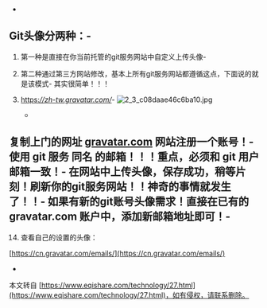 -
**Git头像分两种：**-
-

1.  第一种是直接在你当前托管的git服务网站中自定义上传头像-
    
2.  第二种通过第三方网站修改，基本上所有git服务网站都遵循这点，下面说的就是该模式-
    其实很简单！！！
    
3.  [https:_//zh-tw.gravatar.com/_](https://zh-tw.gravatar.com/)-
     ![2_3_c08daae46c6ba10.jpg](https://www.eqishare.com/zb_users/upload/2022/05/202205171652776450371321.jpg "2_3_c08daae46c6ba10.jpg")
    
    -
    
复制上门的网址 [gravatar.com](https://zh-tw.gravatar.com/) 网站注册一个账号！-
**使用 git 服务** **同名 的邮箱！！！重点，必须和 git 用户邮箱一致！**-
在网站中上传头像，保存成功，稍等片刻！刷新你的git服务网站！！神奇的事情就发生了！！-
如果有新的git账号头像需求！直接在已有的 gravatar.com 账户中，添加新邮箱地址即可！-
-
14.  查看自己的设置的头像：
    
[https://cn.gravatar.com/emails/](https://cn.gravatar.com/emails/)

-

本文转自 [https://www.eqishare.com/technology/27.html](https://www.eqishare.com/technology/27.html)，如有侵权，请联系删除。